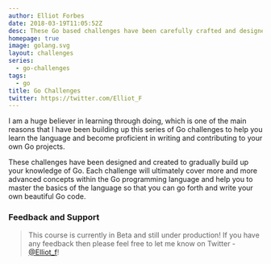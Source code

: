 ```yaml
---
author: Elliot Forbes
date: 2018-03-19T11:05:52Z
desc: These Go based challenges have been carefully crafted and designed to teach you the fundamentals of programming in Go
homepage: true
image: golang.svg
layout: challenges
series:
  - go-challenges
tags:
  - go
title: Go Challenges
twitter: https://twitter.com/Elliot_F
---
```


I am a huge believer in learning through doing, which is one of the main reasons that I have been building up this series of Go challenges to help you learn the language and become proficient in writing and contributing to your own Go projects.

These challenges have been designed and created to gradually build up your knowledge of Go. Each challenge will ultimately cover more and more advanced concepts within the Go programming language and help you to master the basics of the language so that you can go forth and write your own beautiful Go code.


### Feedback and Support

> This course is currently in Beta and still under production! If you have any feedback then please feel free to let me know on Twitter - [@Elliot_f](https://twitter.com/elliot_f)! 
